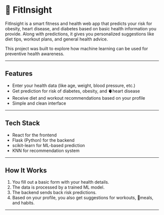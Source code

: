 #  🏃 FitInsight

FitInsight is a smart fitness and health web app that predicts your risk for obesity, heart disease, and diabetes based on basic health information you provide. Along with predictions, it gives you personalized suggestions like diet tips, workout plans, and general health advice.

This project was built to explore how machine learning can be used for preventive health awareness.

---

##  Features

- Enter your health data (like age, weight, blood pressure, etc.)
- Get prediction for risk of diabetes, obesity, and 🫀heart disease
- Receive diet and workout recommendations based on your profile
- Simple and clean interface 

---

##  Tech Stack

- React for the frontend
- Flask (Python) for the backend
- scikit-learn for ML-based prediction
- KNN for recommendation system

---

##  How It Works

1. You fill out a basic form with your health details.
2. The data is processed by a trained ML model.
3. The backend sends back risk predictions.
4. Based on your profile, you also get suggestions for workouts, 🍎meals, and habits.

---

